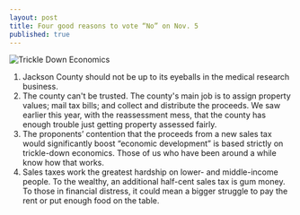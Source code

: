 ```yaml
---
layout: post
title: Four good reasons to vote “No” on Nov. 5
published: true
---
```


<img src=" }}/img/trickle-down-begins.jpg" alt="Trickle Down Economics" class="img-responsive">

<br>
<ol>
	<li>Jackson County should not be up to its eyeballs in the medical research business.</li>
    <li>The county can't be trusted. The county's main job is to assign property values; mail tax bills; and collect and distribute the proceeds. We saw earlier this year, with the reassessment mess, that the county has enough trouble just getting property assessed fairly.</li>
	<li>The proponents’ contention that the proceeds from a new sales tax would significantly boost “economic development” is based strictly on trickle-down economics. Those of us who have been around a while know how that works.</li>
	<li>Sales taxes work the greatest hardship on lower- and middle-income people. To the wealthy, an additional half-cent sales tax is gum money. To those in financial distress, it could mean a bigger struggle to pay the rent or put enough food on the table.</li>
</ol>
